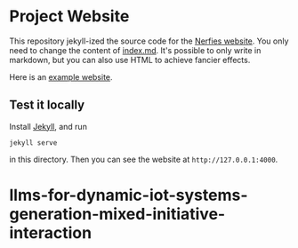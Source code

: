 # Project Website

This repository jekyll-ized the source code for the [Nerfies website](https://nerfies.github.io).
You only need to change the content of [index.md](/index.md). 
It's possible to only write in markdown, but you can also use HTML to achieve fancier effects.

Here is an [example website](https://shunzh.github.io/project_website/).

## Test it locally

Install [Jekyll](https://jekyllrb.com/docs/installation/), and run
```
jekyll serve
```
in this directory.
Then you can see the website at `http://127.0.0.1:4000`.
# llms-for-dynamic-iot-systems-generation-mixed-initiative-interaction
